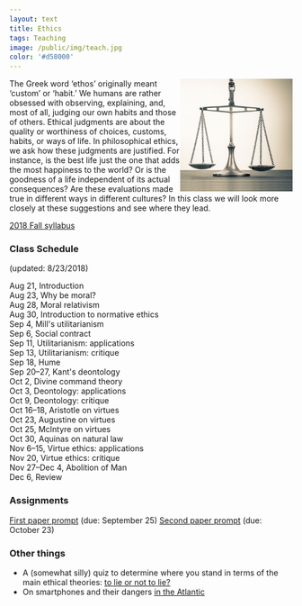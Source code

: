 ```yaml
---
layout: text
title: Ethics
tags: Teaching
image: /public/img/teach.jpg
color: '#d58000'
---
```


<img class="img-single" align="right" src="/public/img/ethics.jpg" width="200">

The Greek word ‘ethos’ originally meant ‘custom’ or ‘habit.’ We humans are rather obsessed with observing, explaining, and, most of all, judging our own habits and those of others. Ethical judgments are about the quality or worthiness of choices, customs, habits, or ways of life. In philosophical ethics, we ask how these judgments are justified. For instance, is the best life just the one that adds the most happiness to the world? Or is the goodness of a life independent of its actual consequences? Are these evaluations made true in different ways in different cultures? In this class we will look more closely at these suggestions and see where they lead.

<a href="http://zitavtoth.com/2_teaching/Ethics2018.pdf">2018 Fall syllabus</a>


### Class Schedule
(updated: 8/23/2018)

Aug 21, Introduction
<br> Aug 23, Why be moral?
<br> Aug 28, Moral relativism
<br> Aug 30, Introduction to normative ethics
<br> Sep 4, Mill's utilitarianism
<br> Sep 6, Social contract
<br> Sep 11, Utilitarianism: applications
<br> Sep 13, Utilitarianism: critique
<br> Sep 18, Hume
<br> Sep 20–27, Kant's deontology
<br> Oct 2, Divine command theory
<br> Oct 3, Deontology: applications
<br> Oct 9, Deontology: critique
<br> Oct 16–18, Aristotle on virtues
<br> Oct 23, Augustine on virtues
<br> Oct 25, McIntyre on virtues
<br> Oct 30, Aquinas on natural law
<br> Nov 6–15, Virtue ethics: applications
<br> Nov 20, Virtue ethics: critique
<br> Nov 27–Dec 4, Abolition of Man
<br> Dec 6, Review

### Assignments

<a href="http://zitavtoth.com/2_teaching/Ethics_1stpaper.pdf">First paper prompt</a> (due: September 25)
<a href="http://zitavtoth.com/2_teaching/Ethics_2ndpaper.pdf">Second paper prompt</a> (due: October 23)


### Other things

- A (somewhat silly) quiz to determine where you stand in terms of the main ethical theories: <a href="http://www.open.edu/openlearn/history-the-arts/culture/philosophy/lie-or-not-lie" target="_blank">to lie or not to lie?</a>
- On smartphones and their dangers <a href="https://www.theatlantic.com/magazine/archive/2017/09/has-the-smartphone-destroyed-a-generation/534198/" target="_blank">in the Atlantic</a>
